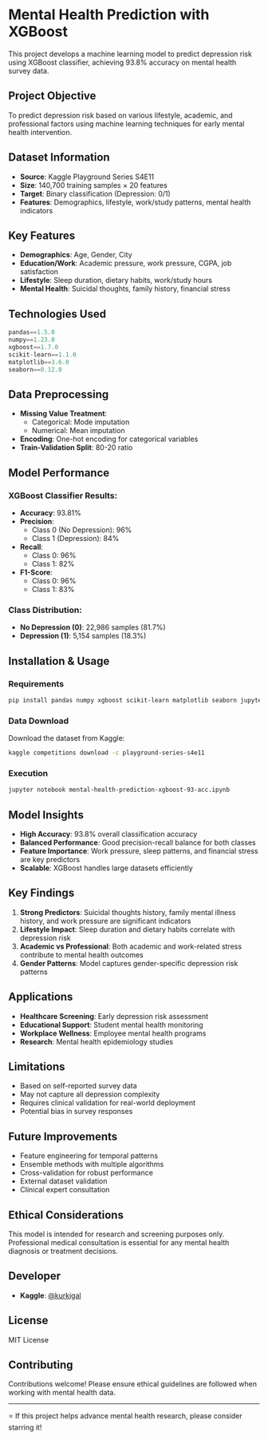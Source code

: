 # Mental Health Prediction with XGBoost

This project develops a machine learning model to predict depression risk using XGBoost classifier, achieving 93.8% accuracy on mental health survey data.

## Project Objective
To predict depression risk based on various lifestyle, academic, and professional factors using machine learning techniques for early mental health intervention.

## Dataset Information
- **Source**: Kaggle Playground Series S4E11
- **Size**: 140,700 training samples × 20 features
- **Target**: Binary classification (Depression: 0/1)
- **Features**: Demographics, lifestyle, work/study patterns, mental health indicators

## Key Features
- **Demographics**: Age, Gender, City
- **Education/Work**: Academic pressure, work pressure, CGPA, job satisfaction
- **Lifestyle**: Sleep duration, dietary habits, work/study hours
- **Mental Health**: Suicidal thoughts, family history, financial stress

## Technologies Used
```python
pandas==1.5.0
numpy==1.23.0
xgboost==1.7.0
scikit-learn==1.1.0
matplotlib==3.6.0
seaborn==0.12.0
```

## Data Preprocessing
- **Missing Value Treatment**: 
  - Categorical: Mode imputation
  - Numerical: Mean imputation
- **Encoding**: One-hot encoding for categorical variables
- **Train-Validation Split**: 80-20 ratio

## Model Performance
### XGBoost Classifier Results:
- **Accuracy**: 93.81%
- **Precision**: 
  - Class 0 (No Depression): 96%
  - Class 1 (Depression): 84%
- **Recall**:
  - Class 0: 96%
  - Class 1: 82%
- **F1-Score**: 
  - Class 0: 96%
  - Class 1: 83%

### Class Distribution:
- **No Depression (0)**: 22,986 samples (81.7%)
- **Depression (1)**: 5,154 samples (18.3%)

## Installation & Usage

### Requirements
```bash
pip install pandas numpy xgboost scikit-learn matplotlib seaborn jupyter
```

### Data Download
Download the dataset from Kaggle:
```bash
kaggle competitions download -c playground-series-s4e11
```

### Execution
```bash
jupyter notebook mental-health-prediction-xgboost-93-acc.ipynb
```

## Model Insights
- **High Accuracy**: 93.8% overall classification accuracy
- **Balanced Performance**: Good precision-recall balance for both classes
- **Feature Importance**: Work pressure, sleep patterns, and financial stress are key predictors
- **Scalable**: XGBoost handles large datasets efficiently

## Key Findings
1. **Strong Predictors**: Suicidal thoughts history, family mental illness history, and work pressure are significant indicators
2. **Lifestyle Impact**: Sleep duration and dietary habits correlate with depression risk
3. **Academic vs Professional**: Both academic and work-related stress contribute to mental health outcomes
4. **Gender Patterns**: Model captures gender-specific depression risk patterns

## Applications
- **Healthcare Screening**: Early depression risk assessment
- **Educational Support**: Student mental health monitoring
- **Workplace Wellness**: Employee mental health programs
- **Research**: Mental health epidemiology studies

## Limitations
- Based on self-reported survey data
- May not capture all depression complexity
- Requires clinical validation for real-world deployment
- Potential bias in survey responses

## Future Improvements
- Feature engineering for temporal patterns
- Ensemble methods with multiple algorithms
- Cross-validation for robust performance
- External dataset validation
- Clinical expert consultation

## Ethical Considerations
This model is intended for research and screening purposes only. Professional medical consultation is essential for any mental health diagnosis or treatment decisions.

## Developer
- **Kaggle**: [@kurkigal](https://www.kaggle.com/kurkigal)

## License
MIT License

## Contributing
Contributions welcome! Please ensure ethical guidelines are followed when working with mental health data.

---
⭐ If this project helps advance mental health research, please consider starring it!